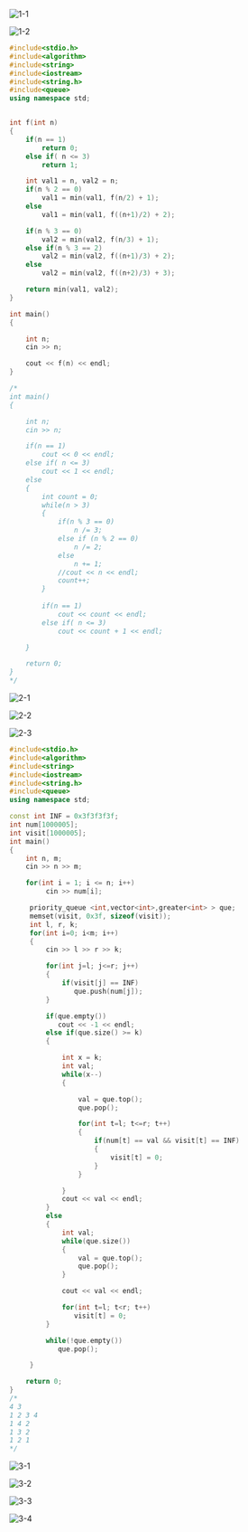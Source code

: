 

![1-1](/media/b3-542/0C3D65931B1CCAB5/TianfeiYu/Typora/imgs/2019笔试题/商汤-算法-0921/1-1.png)

![1-2](/media/b3-542/0C3D65931B1CCAB5/TianfeiYu/Typora/imgs/2019笔试题/商汤-算法-0921/1-2.png)

```c++
#include<stdio.h>
#include<algorithm>
#include<string>
#include<iostream>
#include<string.h>
#include<queue>
using namespace std;


int f(int n)
{
    if(n == 1)
        return 0;
    else if( n <= 3)
        return 1;

    int val1 = n, val2 = n;
    if(n % 2 == 0)
        val1 = min(val1, f(n/2) + 1);
    else
        val1 = min(val1, f((n+1)/2) + 2);

    if(n % 3 == 0)
        val2 = min(val2, f(n/3) + 1);
    else if(n % 3 == 2)
        val2 = min(val2, f((n+1)/3) + 2);
    else
        val2 = min(val2, f((n+2)/3) + 3);

    return min(val1, val2);
}

int main()
{

    int n;
    cin >> n;

    cout << f(n) << endl;
}

/*
int main()
{

    int n;
    cin >> n;

    if(n == 1)
        cout << 0 << endl;
    else if( n <= 3)
        cout << 1 << endl;
    else
    {
        int count = 0;
        while(n > 3)
        {
            if(n % 3 == 0)
                n /= 3;
            else if (n % 2 == 0)
                n /= 2;
            else
                n += 1;
            //cout << n << endl;
            count++;
        }
		
		if(n == 1)
			cout << count << endl;
		else if( n <= 3)
			cout << count + 1 << endl;

    }

    return 0;
}
*/
```





![2-1](/media/b3-542/0C3D65931B1CCAB5/TianfeiYu/Typora/imgs/2019笔试题/商汤-算法-0921/2-1.png)

![2-2](/media/b3-542/0C3D65931B1CCAB5/TianfeiYu/Typora/imgs/2019笔试题/商汤-算法-0921/2-2.png)

![2-3](/media/b3-542/0C3D65931B1CCAB5/TianfeiYu/Typora/imgs/2019笔试题/商汤-算法-0921/2-3.png)



```c++
#include<stdio.h>
#include<algorithm>
#include<string>
#include<iostream>
#include<string.h>
#include<queue>
using namespace std;

const int INF = 0x3f3f3f3f;
int num[1000005];
int visit[1000005];
int main()
{
    int n, m;
    cin >> n >> m;

    for(int i = 1; i <= n; i++)
         cin >> num[i];

     priority_queue <int,vector<int>,greater<int> > que;
     memset(visit, 0x3f, sizeof(visit));
     int l, r, k;
     for(int i=0; i<m; i++)
     {
         cin >> l >> r >> k;

         for(int j=l; j<=r; j++)
         {
             if(visit[j] == INF)
                que.push(num[j]);
         }

         if(que.empty())
            cout << -1 << endl;
         else if(que.size() >= k)
         {

             int x = k;
             int val;
             while(x--)
             {

                 val = que.top();
                 que.pop();

                 for(int t=l; t<=r; t++)
                 {
                     if(num[t] == val && visit[t] == INF)
                     {
                         visit[t] = 0;
                     }
                 }

             }
             cout << val << endl;
         }
         else
         {
             int val;
             while(que.size())
             {
                 val = que.top();
                 que.pop();
             }

             cout << val << endl;

             for(int t=l; t<r; t++)
                visit[t] = 0;
         }

         while(!que.empty())
            que.pop();

     }

    return 0;
}
/*
4 3
1 2 3 4
1 4 2
1 3 2
1 2 1
*/
```





![3-1](/media/b3-542/0C3D65931B1CCAB5/TianfeiYu/Typora/imgs/2019笔试题/商汤-算法-0921/3-1.png)

![3-2](/media/b3-542/0C3D65931B1CCAB5/TianfeiYu/Typora/imgs/2019笔试题/商汤-算法-0921/3-2.png)

![3-3](/media/b3-542/0C3D65931B1CCAB5/TianfeiYu/Typora/imgs/2019笔试题/商汤-算法-0921/3-3.png)

![3-4](/media/b3-542/0C3D65931B1CCAB5/TianfeiYu/Typora/imgs/2019笔试题/商汤-算法-0921/3-4.png)




























